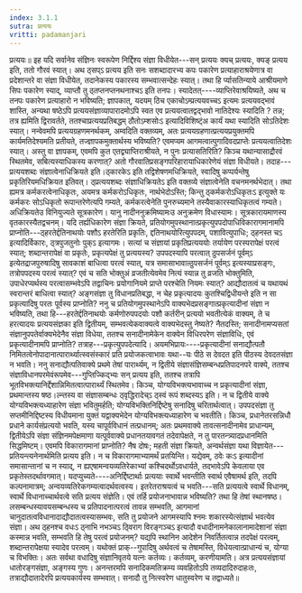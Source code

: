 ```yaml
---
index: 3.1.1
sutra: प्रत्ययः
vritti: padamanjari
---
```


 प्रत्ययः॥ इह यदि सर्वानेव संज्ञिनः स्वरूपेण निर्द्दिश्य संज्ञा विधीयेत---सन् प्रत्ययः क्यच् प्रत्ययः, क्यङ् प्रत्यय इति, ततो गौरवं स्यात्। अथ ठ्सप्ऽ प्रत्यय इति सनः सशब्दादारभ्य कपः पकारेण प्रत्याहाराश्रयेणात्र वा प्रदेशान्तरे वा संज्ञा विधीयेत, तदानेकस्य पकारस्य सम्भवात्सन्देहः स्यात्। तथा हि र्प्यासतिन्याये आश्रीयमाणे सिपः पकारेण स्याद्, व्याप्तौ तु ठ्तप्तनप्तनथनाश्चऽ इति तनपः। स्यादेतत्----व्याप्तिरेवाश्रयिष्यते, अथ च तनपः पकारेण प्रत्याहारो न भविष्यति; ज्ञापकात्, यदयम् ठिच एकाचोऽम्प्रत्ययवच्चऽ इत्यमः प्रत्ययवद्भावं शास्ति, अन्यथा षष्ठेऽपि प्रत्ययसंज्ञाव्यापारादमोऽपि स्वत एव प्रत्ययत्वातद्वद्भावो नातिदेश्यः स्यादिति ? तन्न; तत्र ह्यमिति द्विरावर्तते, ततश्चाप्रत्ययप्रतिबद्धम् ठौतोऽम्शसोःऽ इत्यादिविशिष्ट्ंअ कार्यं यथा स्यादिति सोऽतिदेशः स्यात्। नन्वेवमपि प्रत्ययग्रहणमनर्थकम्, अम्वदिति वक्तव्यम्, अतः प्रत्ययग्रहणात्प्रत्ययप्रयुक्तमपि कार्यमतिदेश्यमति प्रतीयते, तज्ज्ञापकमुक्तार्थस्य भविष्यति? एवमप्यम आगमत्वात्पुगादिवदप्राप्तेः प्रत्ययत्वातिदेशः स्यात्। अस्तु वा ज्ञापकम्, एवमपि कुत एतद्व्याप्तिराश्रीयते, न पुनः प्रत्यासतिरिति? किञ्च यथान्यासाद्रौरवं स्थितमेव, सबित्यस्याधिकस्य करणात्? अतो गौरवातिप्रसङ्गपरिहारायाधिकारेणेयं संज्ञा विधीयते। तदाह---प्रत्ययशब्दः संज्ञात्वेनाधिक्रियते इति।ठ्कारकेऽ इति तद्विशेषणमधिक्रियते, स्वादिषु कप्पर्यन्तेषु प्रकृतिरियमधिक्रियत इतिवत्। ठ्प्रत्ययशब्दः संज्ञाधिक्रियतेऽ इति वक्तव्ये संज्ञात्वेनेति वचनमनर्थभेदात्। तथा ह्यमत्र कर्मकरत्वेनाधिकृतः, अयमत्र कर्मकरोऽधिकृतः, नार्थभेदोऽस्ति; किन्तु ठ्कर्मकरोऽधिकृतःऽ इत्युक्ते यः कर्मकरः सोऽधिकृतो रूपान्तरेणेत्यपि गम्यते, कर्मकरत्वेनेति पुनरुच्यमाने तस्यैवाकारस्याधिकृतत्वं गम्यते। अधिक्रियतेउ विनियुज्यते सूत्रकारेण। यानु नादीननुक्रमिष्यामःउ अनुक्रमेण विधास्यामः। सूत्रकारायमाणस्य वृतकारस्यैतद्वचनम्। यदि तर्ह्यधिकारेण संज्ञा क्रियते, प्रतियोगमुपस्थानात्प्रकृत्युपपदोपाधिविकारागमानामपि प्राप्नोति---ठ्हरतेर्द्दतिनाथयोः पशौऽ हरतेरिति प्रकृतिः, द्दतिनाथयोरित्युपपदम्, पशावित्युपाधिः; ठ्हनस्त चऽ इत्यादिर्विकारः, ठ्त्रपुजतुनोः पुक्ऽ इत्यागमः। सत्यां च संज्ञायां प्रकृतिप्रत्यययोः तर्यायेण परस्परापेक्षं परत्वं स्यात्; शब्दान्तरापेक्षं वा प्रकृतेः, प्रकृत्यपेक्षं तु प्रत्ययस्य? उपपदस्यापि परत्वात् ठुपसर्जनं पूर्वम्ऽ इत्येतद्राजपुरुषादिषु सावकाशं बाधित्वा परत्वं स्यात्, यत्र समासाभावात्ठुपसर्जनं पूर्वम्ऽ इत्यस्याप्रसङ्गः, तत्रोपपदस्य परत्वं स्यात्? एवं च सति भोक्तुअं व्रजतीत्येवमेव नित्यं स्यान्न तु व्रजति भोक्तुमिति, उपाधेरप्यर्थस्य परत्वासम्भवेऽपि तद्वाचिनः प्रयोगानियमे प्राप्ते परश्चेति नियमः स्यात्? आद्यौदातत्वं च यथायथं स्वरान्तरं बाधित्वा स्यात्? अङ्गसंज्ञा तु विधानप्रतिबद्धा, न चेह प्रकृत्यादयः कुतश्चिद्विधीयन्ते इति न सा प्रकृत्यादिषु परतः पूर्वस्य प्राप्नोति? ननु च प्रतियोगमुपस्थानेऽपि वाक्यभेदप्रसङ्गात्प्रकृत्यादीनां संज्ञा न भविष्यति, तथा हि---हरतेर्द्दतिनाथयोः कर्मणोरुपपदयोः पशौ कर्तरीन् प्रत्ययो भवतीत्येकं वाक्यम्, ते च हरत्यादयः प्रत्ययसंज्ञका इति द्वितीयम्, सम्भवत्येकवाक्यत्वे वाक्यभेदस्तु नेष्यते? नैतदस्ति; सनादीनामप्यसतां संज्ञानुपपतेर्वाक्यभेदेनैव संज्ञा विधेया, ततश्च सनादीनामेकेन वाक्येन विधिरपरेण संज्ञाविधिः, एवं प्रकृत्यादीनामपि प्राप्नोति? तत्राह---प्रकृत्युपपदेत्यादि। अयमभिप्रायः----प्रकृत्यादीनां सनाद्यौत्पतौ निमितत्वेनोपादानात्पारार्थ्यात्स्वसंस्कारं प्रति प्रयोजकत्वाभावः यथा--यः पीठे स देवदत इति पीठस्य देवदतसंज्ञा न भवति। ननु सनाद्यौत्पतिवाक्ये प्रथमे तेषां पारार्थ्यम्, न द्वितीये संज्ञासंज्ञिसम्बन्धप्रतिपादनपरे वाक्ये, ततश्च संज्ञाविधानपरमेवंरूपमेव---गुप्तिज्किद्भ्यः सन् प्रत्यय इति, ततश्च तत्रापि भूतविभक्त्यानिर्द्देशान्निमितत्वात्पारार्थ्यं स्थितमेव। किञ्च, योग्यविभक्त्यभावाच्च न प्रकृत्यादीनां संज्ञा, प्रथमान्तस्य षष्ठ।ल्न्तस्य वा संज्ञासम्बन्धः ठ्वृद्धिरादेच्ऽ ठ्स्वं रूपं शब्दस्यऽ इति। न च द्वितीये वाक्ये योग्यविभक्त्यध्याहारेण संज्ञा भवितुमर्हति; योग्यविभक्तिनिर्द्दिष्टेषु सनादिषु चरितार्थत्वात्। उपपदसंज्ञा तु सप्तमीनिद्दिष्टस्य विधीयमाना युक्तं यद्वाक्यभेदेन योग्यविभक्त्यध्याहारेण च भवतीति। किञ्च, प्रधानेतरसन्निधौ प्रधाने कार्यसंप्रत्ययो भवति, यस्य चापूर्वविधानं तत्प्रधानम्; अतः प्रथमवाक्ये तावत्सनादीनामेव प्राधान्यम्, द्वितीयेऽपि संज्ञा संज्ञिनमपेक्षमाणा यत्पूर्ववाक्ये प्रधानतयावगतं तदेवापेक्षते, न तु पारतन्त्र्यादप्रधानमिति सिद्धमिष्टम्। एवमपि विकारागमानां प्राप्नोति? नैष दोषः; महती संज्ञा क्रियते, अन्वर्थसंज्ञा यथा विज्ञायेत---प्रतियन्त्यनेनार्थमिति प्रत्यय इति। न च विकारागमाभ्यामर्थं प्रतयिन्ति। यद्येवम्, ठवेः कःऽ इत्यादीनां समासान्तानां च न स्याद्, न ह्यएषामन्वयव्यतिरेकाभ्यां कश्चिदर्थोऽवधार्यते, तदभावेऽपि केवलाया एव प्रकृतेस्तदर्थावगमात्। यदप्युच्यते----अनिर्द्दिष्टार्थाः प्रत्ययाः स्वार्थे भवन्तीति स्वार्थ एवैषामर्थ इति, तदपि कल्पनामात्रम्; अन्वयव्यतिरेकगम्यत्वादर्थवत्वस्य। इतरेतराश्रयत्वं च भवति---सति प्रत्ययत्वे स्वार्थे विधानम्, स्वार्थे विधानाच्चार्थवत्वे सति प्रत्यय संज्ञेति। एवं तर्हि प्रयोजनाभावान्न भविष्यति? तथा हि तेषां स्थानषष्ठ।लसम्बन्धस्यावयसम्बन्धस्य च प्रतिपादनात्परत्वं तावन्न सम्भवति, आगमानां चानुदातत्वविधानादाद्यौदातत्वस्यासम्भवः, सति तु प्रयोजने आगमस्यापि श्नमः शकारस्येत्संज्ञार्थ भवत्येव संज्ञा। अथ ठ्हनश्च वधःऽ ठ्नाभि नभञ्चऽ ठ्विराग विरङ्गञ्चऽ इत्यादौ वधादीनामनेकालानामादेशानां संज्ञा कस्मान्न भवति, सम्भवति हि तेषु परत्वं प्रयोजनम्? यद्यपि स्थानिन आदेशेन निवर्तितत्वान्न तदपेक्षं परत्वम्, शब्दान्तरापेक्षया स्यादेव परत्वम्। यथोक्तं प्राक्--गुपादिषु अर्थवत्वं च तेषामस्ति, विधेयत्वात्प्राधान्यं च, योग्या च विभक्तिः। अतः सर्वथा वधादिषु संज्ञानिवृतये यत्नः कर्तव्यः। कर्तव्यम्, करणीयामति। अत्र प्रत्ययसंज्ञायां धातोरङ्गसंज्ञा, अङ्गस्य गुणः। अनन्तरमपि सनादिकमतिक्रम्य व्यवहितोऽपि तव्यदादिरुदाहःतः, तत्राद्यौदातादेरपि प्रत्ययकार्यस्य सम्भवात्। सनादौ तु नित्स्वरेण धातुस्वरेण च तद्वाध्यते॥